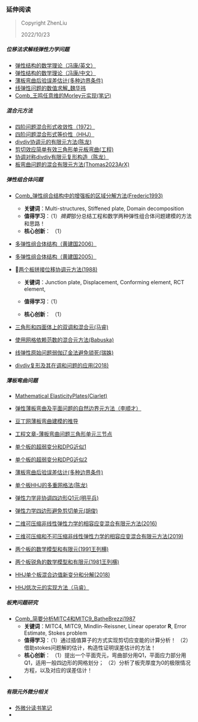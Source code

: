 ### 延伸阅读

> Copyright ZhenLiu
>
> 2022/10/23



##### 位移法求解线弹性力学问题

- <a href="pdf/FEM_Fengk_MathematicalTheoryOfElasticStructure.pdf" target="_blank">弹性结构的数学理论（冯康/英文）</a>
- <a href="pdf/FEM_冯康石钟慈_弹性结构的数学理论.pdf" target="_blank">弹性结构的数学理论（冯康/中文）</a>
- <a href="pdf/Comb_薄板弯曲后验误差估计(多种边界条件).pdf" target="_blank">薄板弯曲后验误差估计(多种边界条件)</a>
- [线弹性问题的数值求解_魏华祎](Research/Comb/线弹性问题的数值求解_魏华祎.md)
- <a href="pdf/Comb_王鸣任意维的Morley元实现(笔记).pdf" target="_blank">Comb_王鸣任意维的Morley元实现(笔记)</a>



##### 混合元方法

- <a href="pdf/Comb_四阶问题混合形式收敛性1972.pdf" target="_blank">四阶问题混合形式收敛性（1972）</a>
- <a href="pdf/Comb_四阶问题混合形式等价性HHJ.pdf" target="_blank">四阶问题混合形式等价性（HHJ）</a>
- <a href="pdf/Comb_divdiv协调元的有限元方法(陈龙).pdf" target="_blank">divdiv协调元的有限元方法(陈龙)</a>
- <a href="pdf/Comb_剪切效应简单有效三角形单元板弯曲(工程).pdf" target="_blank">剪切效应简单有效三角形单元板弯曲(工程)</a>
- <a href="pdf/Comb_协调对称divdiv有限元复形构造（陈龙）.pdf" target="_blank">协调对称divdiv有限元复形构造（陈龙）</a>
- <a href="pdf/Comb_板弯曲问题的混合有限元方法_Thomas2023ArX.pdf" target="_blank">板弯曲问题的混合有限元方法(Thomas2023ArX)</a>



##### 弹性组合体问题

- <a href="pdf/Comb_弹性组合结构中的增强板的区域分解方法(Frederic1993).pdf" target="_blank">Comb_弹性组合结构中的增强板的区域分解方法(Frederic1993)</a>

  - **关键词**：Multi-structures, Stiffened plate, Domain decomposition
  - **值得学习**：（1）*摘要*部分总结工程和数学两种弹性组合体问题建模的方法和思路！ 
  - **核心创新**： （1）

- <a href="pdf/Comb_huang2006_GeneralElasticMultistructures.pdf" target="_blank">多弹性组合体结构（黄建国2006）</a>

- <a href="pdf/Comb_huang2005_GeneralElasticMultistructures.pdf" target="_blank">多弹性组合体结构（黄建国2005）</a>

- 🌟<a href="pdf/Comb_两个板拼接位移协调元方法(1988).pdf" target="_blank">两个板拼接位移协调元方法(1988)</a>

  - **关键词**：Junction plate, Displacement, Conforming element, RCT element, 

  - **值得学习**：（1）
  - **核心创新**： （1）

- <a href="pdf/Comb_三角形和四面体上的双调和混合元(马睿).pdf" target="_blank">三角形和四面体上的双调和混合元(马睿)</a>

- <a href="pdf/Comb_使用网格依赖范数的混合元方法(Babuska).pdf" target="_blank">使用网格依赖范数的混合元方法(Babuska)</a>

- <a href="pdf/Comb_线弹性原始问题弱伽辽金法避免锁死(瑞姝).pdf" target="_blank">线弹性原始问题弱伽辽金法避免锁死(瑞姝)</a>

- <a href="pdf/Comb_divdiv复形及其在调和问题的应用(2018).pdf" target="_blank">divdiv复形及其在调和问题的应用(2018)</a>

  



##### 薄板弯曲问题

- <a href="pdf/Comb_Mathematical ElasticityPlates(Ciarlet).pdf" target="_blank">Mathematical ElasticityPlates(Ciarlet)</a>

- <a href="pdf/FEM_李顺才_弹性薄板弯曲及平面问题的自然边界元方法.pdf" target="_blank">弹性薄板弯曲及平面问题的自然边界元方法（李顺才）</a>
- [豆丁网薄板弯曲建模的推导](https://www.docin.com/p-2305587442.html)
- <a href="pdf/Comb_薄板弯曲工程计算三角形混合元.pdf" target="_blank">工程文章-薄板弯曲问题三角形单元三节点</a>
- <a href="pdf/Comb_单个板的超弱变分和DPG近似1.pdf" target="_blank">单个板的超弱变分和DPG近似1</a>
- <a href="pdf/Comb_单个板的超弱变分和DPG近似2.pdf" target="_blank">单个板的超弱变分和DPG近似2</a>
- <a href="pdf/Comb_薄板弯曲后验误差估计(多种边界条件).pdf" target="_blank">薄板弯曲后验误差估计(多种边界条件)</a>
- <a href="pdf/Comb_单个板HHJ的多重网格法(陈龙).pdf" target="_blank">单个板HHJ的多重网格法(陈龙)</a>
- <a href="pdf/Comb_弹性力学非协调四边形Q1元(明平兵).pdf" target="_blank">弹性力学非协调四边形Q1元(明平兵)</a>
- <a href="pdf/Comb_弹性力学四边形避免剪切单元(胡俊).pdf" target="_blank">弹性力学四边形避免剪切单元(胡俊)</a>
- <a href="pdf/Comb_二维可压缩非线性弹性力学的相容应变混合有限元方法(2016).pdf" target="_blank">二维可压缩非线性弹性力学的相容应变混合有限元方法(2016)</a>
- <a href="pdf/Comb_三维可压缩和不可压缩非线性弹性力学的相容应变混合有限元方法(2019).pdf" target="_blank">三维可压缩和不可压缩非线性弹性力学的相容应变混合有限元方法(2019)</a>
- <a href="pdf/Comb_两个板的数学模型和有限元(1991王列横).pdf" target="_blank">两个板的数学模型和有限元(1991王列横)</a>
- <a href="pdf/Comb_两个板锐角的数学模型和有限元(1981王列横).pdf" target="_blank">两个板锐角的数学模型和有限元(1981王列横)</a>
- <a href="pdf/Comb_HHJ单个板混合边值新变分和分解(2018).pdf" target="_blank">HHJ单个板混合边值新变分和分解(2018)</a>
- <a href="pdf/Comb_HHJ低次元的实现方法（马睿）.pdf" target="_blank">HHJ低次元的实现方法（马睿）</a>



##### 板壳问题研究

- <a href="pdf/Comb_简要分析MITC4和MITC9_BatheBrezzi1987.pdf" target="_blank">Comb_简要分析MITC4和MITC9_BatheBrezzi1987</a>
  - **关键词**：MITC4, MITC9, Mindlin-Reissner, Linear operator **R**, Error Estimate, Stokes problem
  - **值得学习**：（1）通过插值算子的方式实现剪切应变能的计算分析！ （2）借助stokes问题解的估计，构造性证明误差估计的方法！
  - **核心创新**： （1）提出一个平面壳元，弯曲部分用Q1，平面应力部分用Q1，适用一般四边形的网格划分； （2）分析了板壳厚度为0的极限情况方程，以及对应的误差估计！
- 



##### 有限元外微分相关

- [外微分读书笔记](Research/Comb/FEM_exteriordiff_外微分笔记.md)
- 
